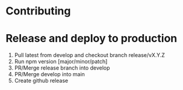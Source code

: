 # Contributing

# Release and deploy to production

1. Pull latest from develop and checkout branch release/vX.Y.Z
2. Run npm version [major/minor/patch]
3. PR/Merge release branch into develop
4. PR/Merge develop into main
5. Create github release
